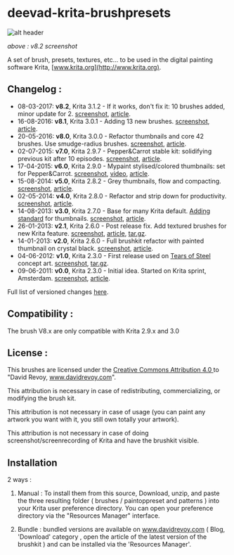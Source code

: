 deevad-krita-brushpresets
=========================

![alt header](http://www.davidrevoy.com/data/images/blog/2017/02/v82brush_header_net.jpg)

_above : v8.2 screenshot_

A set of brush, presets, textures, etc... to be used in the digital painting software Krita, [www.krita.org](http://www.krita.org).

## Changelog :

* 08-03-2017: **v8.2**, Krita 3.1.2 - If it works, don't fix it: 10 brushes added, minor update for 2.  [screenshot](http://www.davidrevoy.com/data/images/blog/2017/02/v82brush_header_net.jpg), [article](http://www.davidrevoy.com/article319/krita-brushkit-v8).
* 16-08-2016: **v8.1**, Krita 3.0.1 - Adding 13 new brushes. [screenshot](http://www.davidrevoy.com/data/images/blog/2016/05/v8-1brush_header.jpg), [article](http://www.davidrevoy.com/article319/krita-brushkit-v8).
* 20-05-2016: **v8.0**, Krita 3.0.0 - Refactor thumbnails and core 42 brushes. Use smudge-radius brushes. [screenshot](http://www.davidrevoy.com/data/images/blog/2016/05/v8brush_header_net.jpg), [article](http://www.davidrevoy.com/article319/krita-brushkit-v8).
* 02-07-2015: **v7.0**, Krita 2.9.7 - Pepper&Carrot stable kit: solidifying previous kit after 10 episodes. [screenshot](http://www.davidrevoy.com/data/images/blog/2015/08/v7-release-artwork_net.jpg), [article](http://www.davidrevoy.com/article264/brushkit-v7-0).
* 17-04-2015: **v6.0**, Krita 2.9.0 - Mypaint stylised/colored thumbnails: set for Pepper&Carrot. [screenshot](http://www.davidrevoy.com/data/images/blog/2015/04/vignette.jpg), [video](https://youtu.be/iRcKFbksTTY), [article](http://www.davidrevoy.com/article248/krita-brushes-v6).
* 15-08-2014: **v5.0**, Krita 2.8.2 - Grey thumbnails, flow and compacting. [screenshot](http://www.davidrevoy.com/data/images/blog/2014/08/brushkit-v5.jpg), [article](http://www.davidrevoy.com/article238/ressource-krita-brushes-v5).
* 02-05-2014: **v4.0**, Krita 2.8.0 - Refactor and strip down for productivity. [screenshot](http://www.davidrevoy.com/data/images/blog/2014/05/v4-brush-com-a.jpg), [article](http://www.davidrevoy.com/article233/ressource-krita-brushes-v4).
* 14-08-2013: **v3.0**, Krita 2.7.0 - Base for many Krita default. [Adding standard](https://community.kde.org/Krita/Brushes_Preset_Preview) for thumbnails. [screenshot](http://www.davidrevoy.com/data/images/blog/2013/08/brushkit3/Krita-brush-preset-v3_by-david-revoy_02.jpg), [article](http://www.davidrevoy.com/article180/ressource-krita-brushes).
* 26-01-2013: **v2.1**, Krita 2.6.0 - Post release fix. Add textured brushes for new Krita feature. [screenshot](http://www.davidrevoy.com/data/images/blog/2013/01/krita-brushkitv2/new-textured_brushes.jpg), [article](http://www.davidrevoy.com/article123/krita-brushkit-v2), [tar.gz](http://www.davidrevoy.com/data/documents/2013-01-14_deevad-kit-Krita_v2.tar.gz).
* 14-01-2013: **v2.0**, Krita 2.6.0 - Full brushkit refactor with painted thumbnail on crystal black. [screenshot](http://www.davidrevoy.com/data/images/blog/2013/01/krita-brushkitv2/new-textured_brushes.jpg), [article](http://www.davidrevoy.com/article123/krita-brushkit-v2).
* 04-06-2012: **v1.0**, Krita 2.3.0 - First release used on [Tears of Steel](http://www.davidrevoy.com/article136/movie-concept-art-tears-of-steel-blender-foundation) concept art. [screenshot](http://www.davidrevoy.com/data/images/blog/2012/06/krita-deevadpreset_v1a.jpg), [tar.gz](http://www.davidrevoy.com/data/documents/2012-06-04_deevad-krita_preset-v1a_for-2.5a.tar.gz).
* 09-06-2011: **v0.0**, Krita 2.3.0 - Initial idea. Started on Krita sprint, Amsterdam. [screenshot](http://www.davidrevoy.com/data/images/blog/2011/10/krita/krita-screen_03_davidrevoy.jpg), [article](http://www.davidrevoy.com/article80/kritasprint-2011-40min-of-my-demo-session-online).

Full list of versioned changes [here](https://github.com/Deevad/deevad-krita-brushpresets/commits/master).

## Compatibility :

The brush V8.x are only compatible with Krita 2.9.x and 3.0

## License : 

This brushes are licensed under the [Creative Commons Attribution 4.0 ](https://creativecommons.org/licenses/by/4.0/)
 to "David Revoy, www.davidrevoy.com".

This attribution is necessary in case of redistributing, commercializing, or modifying the brush kit.

This attribution is not necessary in case of usage (you can paint any artwork you want with it, you still own totally your artwork).

This attribution is not necessary in case of doing screenshot/screenrecording of Krita and have the brushkit visible. 


## Installation

2 ways :

1. Manual : To install them from this source,  Download, unzip, and paste the three resulting folder ( brushes / paintoppreset and patterns  ) into your Krita user preference directory. You can open your preference directory via the "Resources Manager" interface.

2. Bundle : bundled versions are available on www.davidrevoy.com ( Blog, 'Download' category , open the article of the latest version of the brushkit ) and can be installed via the 'Resources Manager'.
